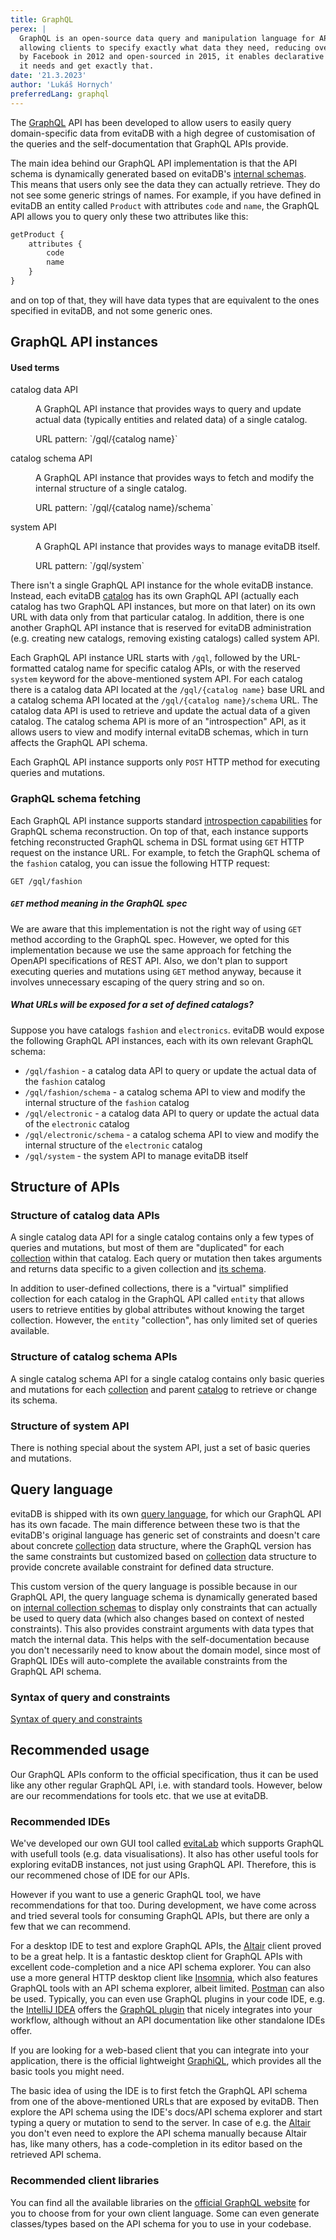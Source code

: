 ```yaml
---
title: GraphQL
perex: |
  GraphQL is an open-source data query and manipulation language for APIs, providing a powerful alternative to REST by 
  allowing clients to specify exactly what data they need, reducing over-fetching and under-fetching of data. Developed 
  by Facebook in 2012 and open-sourced in 2015, it enables declarative data fetching where the client can ask for what 
  it needs and get exactly that.
date: '21.3.2023'
author: 'Lukáš Hornych'
preferredLang: graphql
---
```


The [GraphQL](https://graphql.org/) API has been developed to allow users to easily query domain-specific data from
evitaDB with a high degree of customisation of the queries and the self-documentation that GraphQL APIs provide.

The main idea behind our GraphQL API implementation is that the API schema is dynamically generated based on
evitaDB's [internal schemas](/documentation/user/en/use/schema.md). This means that users only see the data they
can actually retrieve. They do not see some generic strings of names. For example, if you have defined in evitaDB an
entity called `Product` with attributes `code` and `name`, the GraphQL API allows you to query only these two attributes
like this:

```graphql
getProduct {
    attributes {
        code
        name
    }
}
```

and on top of that, they will have data types that are equivalent to the ones specified in evitaDB, and not some generic
ones.

## GraphQL API instances

<UsedTerms>
    <h4>Used terms</h4>
   <dl>
      <dt>catalog data API</dt>
      <dd>
         <p>A GraphQL API instance that provides ways to query and update actual data (typically entities and related data)
         of a single catalog.</p>
         <p>URL pattern: `/gql/{catalog name}`</p>
      </dd>
      <dt>catalog schema API</dt>
      <dd>
         <p>A GraphQL API instance that provides ways to fetch and modify the internal structure of a single catalog.</p>
         <p>URL pattern: `/gql/{catalog name}/schema`</p>
      </dd>
      <dt>system API</dt>
      <dd>
         <p>A GraphQL API instance that provides ways to manage evitaDB itself.</p>
         <p>URL pattern: `/gql/system`</p>
      </dd>
   </dl>
</UsedTerms>

There isn't a single GraphQL API instance for the whole evitaDB instance. Instead, each evitaDB [catalog](/documentation/user/en/use/data-model.md#catalog)
has its own GraphQL API (actually each catalog has two GraphQL 
API instances, but more on that later) on its own URL with data only from that particular catalog. 
In addition, there is one another GraphQL API instance that is reserved for evitaDB administration
(e.g. creating new catalogs, removing existing catalogs) called <Term>system API</Term>.

Each GraphQL API instance URL starts with `/gql`, followed by the URL-formatted catalog name for specific 
catalog APIs, or with the reserved `system` keyword for the above-mentioned <Term>system API</Term>. For each catalog there is a 
<Term>catalog data API</Term> located at the `/gql/{catalog name}` base URL and a <Term>catalog schema API</Term> located at the
`/gql/{catalog name}/schema` URL. The <Term>catalog data API</Term> is used to retrieve and update the actual data of a given catalog.
The <Term>catalog schema API</Term> is more of an "introspection" API, as it allows users to view and modify internal evitaDB
schemas, which in turn affects the GraphQL API schema.

Each GraphQL API instance supports only `POST` HTTP method for executing queries and mutations.

### GraphQL schema fetching

Each GraphQL API instance supports standard [introspection capabilities](https://graphql.org/learn/introspection/) for GraphQL schema
reconstruction. On top of that, each instance supports fetching reconstructed GraphQL schema in DSL format using 
`GET` HTTP request on the instance URL. For example, to fetch the GraphQL schema of the `fashion` catalog, you can issue
the following HTTP request:
```http request
GET /gql/fashion
```

<Note type="info">

<NoteTitle toggles="true">

##### `GET` method meaning in the GraphQL spec
</NoteTitle>

We are aware that this implementation is not the right way of using `GET` method according to the GraphQL spec.
However, we opted for this implementation because we use the same approach for fetching the OpenAPI specifications of REST API.
Also, we don't plan to support executing queries and mutations using `GET` method anyway, because it involves unnecessary
escaping of the query string and so on.

</Note>

<Note type="example">

<NoteTitle toggles="true">

##### What URLs will be exposed for a set of defined catalogs?
</NoteTitle>

Suppose you have catalogs `fashion` and `electronics`. evitaDB would expose the following GraphQL API instances, each
with its own relevant GraphQL schema:

- `/gql/fashion` - a <Term>catalog data API</Term> to query or update the actual data of the `fashion` catalog
- `/gql/fashion/schema` - a <Term>catalog schema API</Term> to view and modify the internal structure of the `fashion` catalog
- `/gql/electronic` - a <Term>catalog data API</Term> to query or update the actual data of the `electronic` catalog
- `/gql/electronic/schema` - a <Term>catalog schema API</Term> to view and modify the internal structure of the `electronic` catalog
- `/gql/system` - the <Term>system API</Term> to manage evitaDB itself

</Note>

## Structure of APIs

### Structure of catalog data APIs

A single <Term>catalog data API</Term> for a single catalog contains only a few types of queries and mutations, but most of them are "duplicated" for 
each [collection](/documentation/user/en/use/data-model.md#collection) within that catalog.
Each query or mutation then takes arguments and returns data specific to a given collection and [its schema](/documentation/user/en/use/schema.md#entity).

In addition to user-defined collections, there is a "virtual" simplified collection for each catalog in the GraphQL API called `entity`
that allows users to retrieve entities by global attributes without knowing the target collection. However, the `entity` "collection",
has only limited set of queries available.

### Structure of catalog schema APIs

A single <Term>catalog schema API</Term> for a single catalog contains only basic queries and mutations for each
[collection](/documentation/user/en/use/data-model.md#collection) and parent [catalog](/documentation/user/en/use/data-model.md#catalog)
to retrieve or change its schema.

### Structure of system API

There is nothing special about the <Term>system API</Term>, just a set of basic queries and mutations.

## Query language

evitaDB is shipped with its own [query language](/documentation/user/en/query/basics.md), for which our GraphQL API has its own facade.
The main difference between these two is that the evitaDB's original language has generic set of constraints and doesn't 
care about concrete [collection](/documentation/user/en/use/data-model.md#collection) data structure, where the 
GraphQL version has the same constraints but customized based on [collection](/documentation/user/en/use/data-model.md#collection) data structure
to provide concrete available constraint for defined data structure.

This custom version of the query language is possible because in our GraphQL API, the query language schema is dynamically generated
based on [internal collection schemas](/documentation/user/en/use/schema#entity) to display only constraints that 
can actually be used to query data (which also changes based on context of nested constraints). This also provides constraint arguments with data types that match 
the internal data. This helps with the self-documentation because you don't necessarily need to know about 
the domain model, since most of GraphQL IDEs will auto-complete the available constraints from the GraphQL API schema.

### Syntax of query and constraints

<MDInclude>[Syntax of query and constraints](/documentation/user/en/use/connectors/assets/dynamic-api-query-language-syntax.md)</MDInclude>

## Recommended usage

Our GraphQL APIs conform to the official specification, thus it can be used like any other regular GraphQL API, i.e. with
standard tools. However, below are our recommendations for tools etc. that we use at evitaDB.

### Recommended IDEs

We've developed our own GUI tool called [evitaLab](https://evitadb.io/blog/09-our-new-web-client-evitalab) which supports GraphQL with usefull tools (e.g. data visualisations).
It also has other useful tools for exploring evitaDB instances, not just using GraphQL API.
Therefore, this is our recommened chose of IDE for our APIs.

However if you want to use a generic GraphQL tool, we have recommendations for that too.
During development, we have come across and tried several tools for consuming GraphQL APIs, but there are only a few that we can recommend.

For a desktop IDE to test and explore GraphQL APIs, the [Altair](https://altairgraphql.dev/) client proved to be a great help. It is a
fantastic desktop client for GraphQL APIs with excellent code-completion and a nice API schema explorer.
You can also use a more general HTTP desktop client like [Insomnia](https://insomnia.rest/), which also features GraphQL
tools with an API schema explorer, albeit limited. [Postman](https://www.postman.com/) can also be used.
Typically, you can even use GraphQL plugins in your code IDE, e.g. the [IntelliJ IDEA](https://www.jetbrains.com/idea/)
offers the [GraphQL plugin](https://plugins.jetbrains.com/plugin/8097-graphql) that nicely integrates into your workflow,
although without an API documentation like other standalone IDEs offer.

If you are looking for a web-based client that you can integrate into your application, there is the official lightweight
[GraphiQL](https://github.com/graphql/graphiql), which provides all the basic tools you might need.

The basic idea of using the IDE is to first fetch the GraphQL API schema from one of the above-mentioned URLs that are
exposed by evitaDB. Then explore the API schema using the IDE's docs/API schema explorer and start typing a query or mutation to send to the server.
In case of e.g. the [Altair](https://altairgraphql.dev/) you don't even need to explore the API schema manually because
Altair has, like many others, has a code-completion in its editor based on the retrieved API schema.

### Recommended client libraries

You can find all the available libraries on the [official GraphQL website](https://graphql.org/code/#language-support) for you to
choose from for your own client language. Some can even generate classes/types based on the API schema for you to use in
your codebase.
